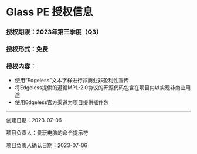 # Glass PE 授权信息
### 授权期限：2023年第三季度（Q3）
### 授权形式：免费
### 授权内容：
* 使用“Edgeless”文本字样进行非商业非盈利性宣传
* 将Edgeless提供的遵循MPL-2.0协议的开源代码包含在项目内以实现非商业用途
* 使用Edgeless官方渠道为项目提供插件包

***

创建日期：2023-07-06

项目负责人：爱玩电脑的命令提示符

项目负责人确认日期：2023-07-06
